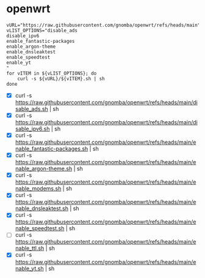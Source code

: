 # openwrt

```
vURL="https://raw.githubusercontent.com/gnomba/openwrt/refs/heads/main"
vLIST_OPTIONS="disable_ads
disable_ipv6
enable_fantastic-packages
enable_argon-theme
enable_dnsleaktest
enable_speedtest
enable_yt
"
for vITEM in ${vLIST_OPTIONS}; do
    curl -s ${vURL}/${vITEM}.sh | sh
done
```
 - [x] curl -s https://raw.githubusercontent.com/gnomba/openwrt/refs/heads/main/disable_ads.sh | sh
 - [x] curl -s https://raw.githubusercontent.com/gnomba/openwrt/refs/heads/main/disable_ipv6.sh | sh
 - [x] curl -s https://raw.githubusercontent.com/gnomba/openwrt/refs/heads/main/enable_fantastic-packages.sh | sh
 - [x] curl -s https://raw.githubusercontent.com/gnomba/openwrt/refs/heads/main/enable_argon-theme.sh | sh
 - [x] curl -s https://raw.githubusercontent.com/gnomba/openwrt/refs/heads/main/enable_modems.sh | sh
 - [x] curl -s https://raw.githubusercontent.com/gnomba/openwrt/refs/heads/main/enable_dnsleaktest.sh | sh
 - [x] curl -s https://raw.githubusercontent.com/gnomba/openwrt/refs/heads/main/enable_speedtest.sh | sh
 - [ ] curl -s https://raw.githubusercontent.com/gnomba/openwrt/refs/heads/main/enable_ttl.sh | sh
 - [x] curl -s https://raw.githubusercontent.com/gnomba/openwrt/refs/heads/main/enable_yt.sh | sh
